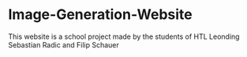 # Image-Generation-Website
This website is a school project made by the students of HTL Leonding Sebastian Radic and Filip Schauer 
